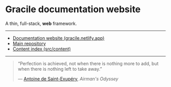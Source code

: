 # Gracile documentation website

A thin, full-stack, **web** framework.

---

- [Documentation website (gracile.netlify.app)](https://gracile.netlify.app/)
- [Main repository](https://github.com/gracile-web/gracile)
- [Content index (src/content)](./src/content)

---

> “Perfection is achieved, not when there is nothing more to add,
> but when there is nothing left to take away.”
>
> ― [Antoine de Saint-Exupéry](https://en.wikipedia.org/wiki/Antoine_de_Saint-Exup%C3%A9ry), _Airman's Odyssey_
